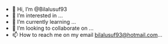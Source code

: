 - 👋 Hi, I’m @Bilalusuf93
- 👀 I’m interested in ...
- 🌱 I’m currently learning ...
- 💞️ I’m looking to collaborate on ...
- 📫 How to reach me on my email bilalusuf93@hotmail.com...

<!---
Bilalusuf93/Bilalusuf93 is a ✨ special ✨ repository because its `README.md` (this file) appears on your GitHub profile.
You can click the Preview link to take a look at your changes.
--->
